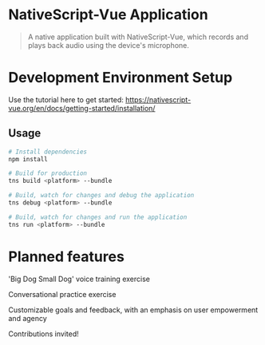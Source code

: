 # NativeScript-Vue Application

> A native application built with NativeScript-Vue, which records and plays back audio using the device's microphone.

# Development Environment Setup

Use the tutorial here to get started: https://nativescript-vue.org/en/docs/getting-started/installation/

## Usage

``` bash
# Install dependencies
npm install

# Build for production
tns build <platform> --bundle

# Build, watch for changes and debug the application
tns debug <platform> --bundle

# Build, watch for changes and run the application
tns run <platform> --bundle
```
# Planned features

'Big Dog Small Dog' voice training exercise

Conversational practice exercise

Customizable goals and feedback, with an emphasis on user empowerment and agency

Contributions invited!
